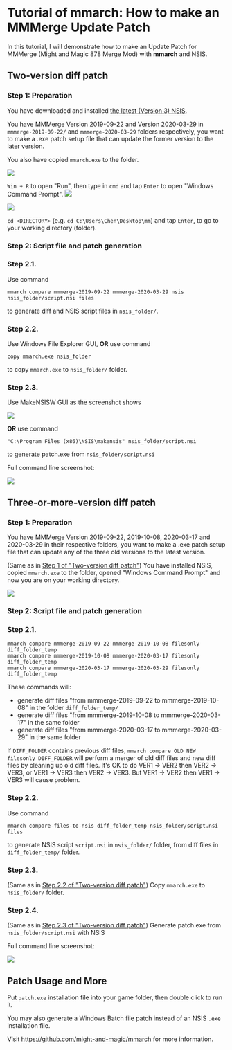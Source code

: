 # Tutorial of mmarch: How to make an MMMerge Update Patch

In this tutorial, I will demonstrate how to make an Update Patch for MMMerge (Might and Magic 878 Merge Mod) with **mmarch** and NSIS.

## Two-version diff patch

### Step 1: Preparation

You have downloaded and installed [the latest (Version 3) NSIS](https://nsis.sourceforge.io/Download).

You have MMMerge Version 2019-09-22 and Version 2020-03-29 in `mmmerge-2019-09-22/` and `mmmerge-2020-03-29` folders respectively, you want to make a .exe patch setup file that can update the former version to the later version.

You also have copied `mmarch.exe` to the folder.

![](https://raw.githubusercontent.com/might-and-magic/mmarch/master/tutorial/img/1-1.png "")

`Win + R` to open "Run", then type in `cmd` and tap `Enter` to open "Windows Command Prompt".
![](https://raw.githubusercontent.com/might-and-magic/mmarch/master/tutorial/img/1-2.png "")

![](https://raw.githubusercontent.com/might-and-magic/mmarch/master/tutorial/img/1-3.png "")

`cd <DIRECTORY>` (e.g. `cd C:\Users\Chen\Desktop\mm`) and tap `Enter`, to go to your working directory (folder).

### Step 2: Script file and patch generation

### Step 2.1.

Use command

```
mmarch compare mmmerge-2019-09-22 mmmerge-2020-03-29 nsis nsis_folder/script.nsi files
```

to generate diff and NSIS script files in `nsis_folder/`.

### Step 2.2.

Use Windows File Explorer GUI, **OR** use command

```
copy mmarch.exe nsis_folder
```

to copy `mmarch.exe` to `nsis_folder/` folder.

### Step 2.3.

Use MakeNSISW GUI as the screenshot shows

![](https://raw.githubusercontent.com/might-and-magic/mmarch/master/tutorial/img/1-2-3.png "")

**OR** use command

```
"C:\Program Files (x86)\NSIS\makensis" nsis_folder/script.nsi
```

to generate patch.exe from `nsis_folder/script.nsi`

Full command line screenshot:

![](https://raw.githubusercontent.com/might-and-magic/mmarch/master/tutorial/img/cl1.png "")

## Three-or-more-version diff patch

### Step 1: Preparation

You have MMMerge Version 2019-09-22, 2019-10-08, 2020-03-17 and 2020-03-29 in their respective folders, you want to make a .exe patch setup file that can update any of the three old versions to the latest version.

(Same as in [Step 1 of "Two-version diff patch"](#)) You have installed NSIS, copied `mmarch.exe` to the folder, opened "Windows Command Prompt" and now you are on your working directory.

![](https://raw.githubusercontent.com/might-and-magic/mmarch/master/tutorial/img/2-1.png "")

### Step 2: Script file and patch generation

### Step 2.1.

```
mmarch compare mmmerge-2019-09-22 mmmerge-2019-10-08 filesonly diff_folder_temp
mmarch compare mmmerge-2019-10-08 mmmerge-2020-03-17 filesonly diff_folder_temp
mmarch compare mmmerge-2020-03-17 mmmerge-2020-03-29 filesonly diff_folder_temp
```

These commands will:
* generate diff files "from mmmerge-2019-09-22 to mmmerge-2019-10-08" in the folder `diff_folder_temp/`
* generate diff files "from mmmerge-2019-10-08 to mmmerge-2020-03-17" in the same folder
* generate diff files "from mmmerge-2020-03-17 to mmmerge-2020-03-29" in the same folder

If `DIFF_FOLDER` contains previous diff files, `mmarch compare OLD NEW filesonly DIFF_FOLDER` will perform a merger of old diff files and new diff files by cleaning up old diff files. It's OK to do VER1 -> VER2 then VER2 -> VER3, or VER1 -> VER3 then VER2 -> VER3. But VER1 -> VER2 then VER1 -> VER3 will cause problem.

### Step 2.2.

Use command

```
mmarch compare-files-to-nsis diff_folder_temp nsis_folder/script.nsi files
```

to generate NSIS script `script.nsi` in `nsis_folder/` folder, from diff files in `diff_folder_temp/` folder.

### Step 2.3.

(Same as in [Step 2.2 of "Two-version diff patch"](#)) Copy `mmarch.exe` to `nsis_folder/` folder.

### Step 2.4.

(Same as in [Step 2.3 of "Two-version diff patch"](#)) Generate patch.exe from `nsis_folder/script.nsi` with NSIS

Full command line screenshot:

![](https://raw.githubusercontent.com/might-and-magic/mmarch/master/tutorial/img/cl2.png "")

## Patch Usage and More

Put `patch.exe` installation file into your game folder, then double click to run it.

You may also generate a Windows Batch file patch instead of an NSIS `.exe` installation file.

Visit https://github.com/might-and-magic/mmarch for more information.
